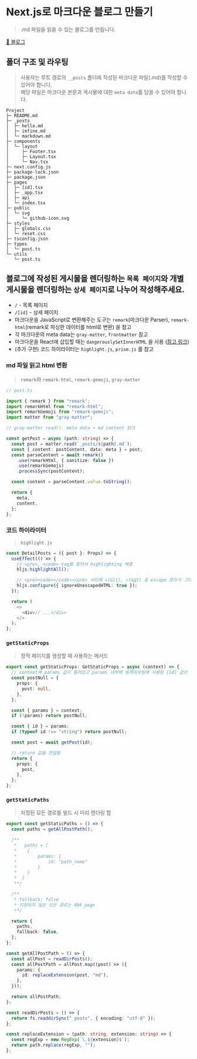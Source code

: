 # Next.js로 마크다운 블로그 만들기

> .md 파일을 읽을 수 있는 블로그를 만듭니다.

[:link: 블로그](666666-liard.vercel.app)

## 폴더 구조 및 라우팅

> 사용자는 루트 경로의 `__posts` 폴더에 작성된 마크다운 파일(.md)를 작성할 수 있어야 합니다.  
> 해당 파일은 마크다운 본문과 게시물에 대한 `meta data`를 담을 수 있어야 합니다.

```
Project
├─ README.md
├─ _posts
│  ├─ hello.md
│  ├─ imfine.md
│  └─ markdown.md
├─ components
│  └─ layout
│     ├─ Footer.tsx
│     ├─ Layout.tsx
│     └─ Nav.tsx
├─ next.config.js
├─ package-lock.json
├─ package.json
├─ pages
│  ├─ [id].tsx
│  ├─ _app.tsx
│  ├─ api
│  └─ index.tsx
├─ public
│  └─ svg
│     └─ github-icon.svg
├─ styles
│  ├─ globals.css
│  └─ reset.css
├─ tsconfig.json
├─ types
│  └─ post.ts
└─ utils
   └─ post.ts
```

## 블로그에 작성된 게시물을 렌더링하는 `목록 페이지`와 개별 게시물을 렌더링하는 `상세 페이지`로 나누어 작성해주세요.

- `/` - 목록 페이지
- `/[id]` - 상세 페이지
- 마크다운을 JavaScript로 변환해주는 도구는 `remark`(마크다운 Parser), `remark-html`(remark로 파싱한 데이터를 html로 변환) 을 참고
- 각 마크다운의 meta data는 `gray-matter`, `frontmatter` 참고
- 마크다운을 React에 삽입할 때는 `dangerouslySetInnerHTML` 을 사용 ([참고 링크](https://ko.reactjs.org/docs/dom-elements.html#dangerouslysetinnerhtml))
- (추가 구현) 코드 하이라이터는 `highlight.js`, `prism.js` 를 참고

### md 파일 읽고 html 변환

> `remark`와 `remark-html`, `remark-gemoji`, `gray-matter`

```typescript
// post.ts

import { remark } from "remark";
import remarkHtml from "remark-html";
import remarkGemoji from "remark-gemoji";
import matter from "gray-matter";

// gray-matter read(): meta data + md content 읽기

const getPost = async (path: string) => {
  const post = matter.read(`_posts/${path}.md`);
  const { content: postContent, data: meta } = post;
  const parseContent = await remark()
    .use(remarkHtml, { sanitize: false })
    .use(remarkGemoji)
    .processSync(postContent);

  const content = parseContent.value.toString();

  return {
    meta,
    content,
  };
};
```

### 코드 하이라이터

> `highlight.js`

```typescript
const DetailPosts = ({ post }: Props) => {
  useEffect(() => {
    // <pre>, <code> tag를 찾아서 highlighting 해줌
    hljs.highlightAll();

    // <pre><code></code></pre> 사이에 <(&lt), >(&gt) 등 escape 문자가 그대로 나와있어서 위험하다고 경고하는데 그 경고를 무시하는 속성
    hljs.configure({ ignoreUnescapedHTML: true });
  });

  return (
    <>
      <div>// ...</div>
    </>
  );
};
```

### `getStaticProps`

> 정적 페이지를 생성할 때 사용하는 메서드

```typescript
export const getStaticProps: GetStaticProps = async (context) => {
  // context에 params 값이 들어있고 params 내부에 동적라우팅에 사용된 [id] 값이 들어 있음
  const postNull = {
    props: {
      post: null,
    },
  };

  const { params } = context;
  if (!params) return postNull;

  const { id } = params;
  if (typeof id !== "string") return postNull;

  const post = await getPost(id);

  // return 값을 전달함
  return {
    props: {
      post,
    },
  };
};
```

### `getStaticPaths`

> 지정된 모든 경로를 빌드 시 미리 렌더링 함

```typescript
export const getStaticPaths = () => {
  const paths = getAllPostPath();

  /**
   *   paths = [
   *    {
   *        params: {
   *            id: "path_name"
   *        }
   *    }
   *  ]
   **/

  /**
   * fallback: false
   * 지정되지 않은 모든 경로는 404 page
   **/

  return {
    paths,
    fallback: false,
  };
};

const getAllPostPath = () => {
  const allPost = readDirPosts();
  const allPostPath = allPost.map((post) => ({
    params: {
      id: replaceExtension(post, "md"),
    },
  }));

  return allPostPath;
};

const readDirPosts = () => {
  return fs.readdirSync("_posts", { encoding: "utf-8" });
};

const replaceExtension = (path: string, extension: string) => {
  const regExp = new RegExp(`\.${extension}$`);
  return path.replace(regExp, "");
};
```
